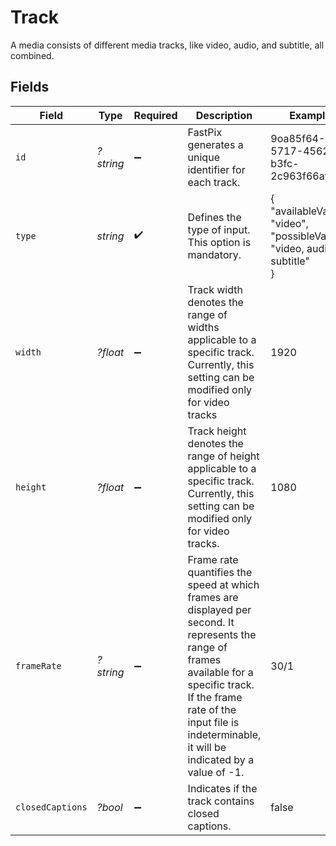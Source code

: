 # Track

A media consists of different media tracks, like video, audio, and subtitle, all combined.


## Fields

| Field                                                                                                                                                                                                                                     | Type                                                                                                                                                                                                                                      | Required                                                                                                                                                                                                                                  | Description                                                                                                                                                                                                                               | Example                                                                                                                                                                                                                                   |
| ----------------------------------------------------------------------------------------------------------------------------------------------------------------------------------------------------------------------------------------- | ----------------------------------------------------------------------------------------------------------------------------------------------------------------------------------------------------------------------------------------- | ----------------------------------------------------------------------------------------------------------------------------------------------------------------------------------------------------------------------------------------- | ----------------------------------------------------------------------------------------------------------------------------------------------------------------------------------------------------------------------------------------- | ----------------------------------------------------------------------------------------------------------------------------------------------------------------------------------------------------------------------------------------- |
| `id`                                                                                                                                                                                                                                      | *?string*                                                                                                                                                                                                                                 | :heavy_minus_sign:                                                                                                                                                                                                                        | FastPix generates a unique identifier for each track.                                                                                                                                                                                     | 9oa85f64-5717-4562-b3fc-2c963f66afa6                                                                                                                                                                                                      |
| `type`                                                                                                                                                                                                                                    | *string*                                                                                                                                                                                                                                  | :heavy_check_mark:                                                                                                                                                                                                                        | Defines the type of input. This option is mandatory.                                                                                                                                                                                      | {<br/>"availableValue": "video",<br/>"possibleValue": "video, audio, subtitle"<br/>}                                                                                                                                                      |
| `width`                                                                                                                                                                                                                                   | *?float*                                                                                                                                                                                                                                  | :heavy_minus_sign:                                                                                                                                                                                                                        | Track width denotes the range of widths applicable to a specific track. Currently, this setting can be modified only for video tracks                                                                                                     | 1920                                                                                                                                                                                                                                      |
| `height`                                                                                                                                                                                                                                  | *?float*                                                                                                                                                                                                                                  | :heavy_minus_sign:                                                                                                                                                                                                                        | Track height denotes the range of height applicable to a specific track. Currently, this setting can be modified only for video tracks.                                                                                                   | 1080                                                                                                                                                                                                                                      |
| `frameRate`                                                                                                                                                                                                                               | *?string*                                                                                                                                                                                                                                 | :heavy_minus_sign:                                                                                                                                                                                                                        | Frame rate quantifies the speed at which frames are displayed per second. It represents the range of frames available for a specific track. If the frame rate of the input file is indeterminable, it will be indicated by a value of -1. | 30/1                                                                                                                                                                                                                                      |
| `closedCaptions`                                                                                                                                                                                                                          | *?bool*                                                                                                                                                                                                                                   | :heavy_minus_sign:                                                                                                                                                                                                                        | Indicates if the track contains closed captions.                                                                                                                                                                                          | false                                                                                                                                                                                                                                     |